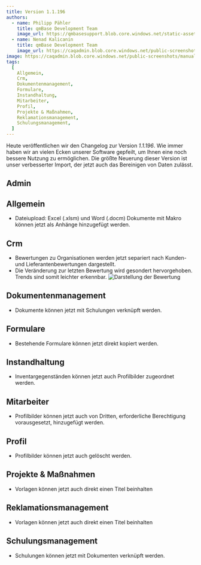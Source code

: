 ```yaml
---
title: Version 1.1.196
authors:
  - name: Philipp Pähler
    title: qmBase Development Team
    image_url: https://qmbasesupport.blob.core.windows.net/static-assets/img/persons/paehler_round.png
  - name: Nenad Kalicanin
    title: qmBase Development Team
    image_url: https://caqadmin.blob.core.windows.net/public-screenshots/manual-screenshots/nenad-profilePicture.jpg
image: https://caqadmin.blob.core.windows.net/public-screenshots/manual-screenshots/Screenshot2023-08-16Startpage_tabs.png
tags:
  [
    Allgemein,
    Crm,
    Dokumentenmanagement,
    Formulare,
    Instandhaltung,
    Mitarbeiter,
    Profil,
    Projekte & Maßnahmen,
    Reklamationsmanagement,
    Schulungsmanagement,
  ]
---
```


Heute veröffentlichen wir den Changelog zur Version _1.1.196_. Wie immer haben wir an vielen Ecken unserer Software gepfeilt, um Ihnen eine noch bessere Nutzung zu ermöglichen.
Die größte Neuerung dieser Version ist unser verbesserter Import, der jetzt auch das Bereinigen von Daten zulässt.

<!--truncate-->

## Admin

## Allgemein

- Dateiupload: Excel (.xlsm) und Word (.docm) Dokumente mit Makro können jetzt als Anhänge hinzugefügt werden.

## Crm

- Bewertungen zu Organisationen werden jetzt separiert nach Kunden- und Lieferantenbewertungen dargestellt.
- Die Veränderung zur letzten Bewertung wird gesondert hervorgehoben. Trends sind somit leichter erkennbar.
  ![Darstellung der Bewertung](https://caqadmin.blob.core.windows.net/public-screenshots/manual-screenshots/Screenshot%202023-11-15_crm_rating.png)

## Dokumentenmanagement

- Dokumente können jetzt mit Schulungen verknüpft werden.

## Formulare

- Bestehende Formulare können jetzt direkt kopiert werden.

## Instandhaltung

- Inventargegenständen können jetzt auch Profilbilder zugeordnet werden.

## Mitarbeiter

- Profilbilder können jetzt auch von Dritten, erforderliche Berechtigung vorausgesetzt, hinzugefügt werden.

## Profil

- Profilbilder können jetzt auch gelöscht werden.

## Projekte & Maßnahmen

- Vorlagen können jetzt auch direkt einen Titel beinhalten

## Reklamationsmanagement

- Vorlagen können jetzt auch direkt einen Titel beinhalten

## Schulungsmanagement

- Schulungen können jetzt mit Dokumenten verknüpft werden.
